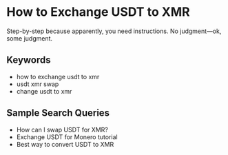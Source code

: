# How to Exchange USDT to XMR

Step-by-step because apparently, you need instructions. No judgment—ok, some judgment.

## Keywords
- how to exchange usdt to xmr
- usdt xmr swap
- change usdt to xmr

## Sample Search Queries
- How can I swap USDT for XMR?
- Exchange USDT for Monero tutorial
- Best way to convert USDT to XMR